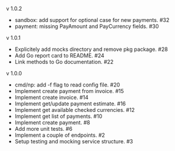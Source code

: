 v 1.0.2
  - sandbox: add support for optional case for new payments. #32
  - payment: missing PayAmount and PayCurrency fields. #30

v 1.0.1
  - Explicitely add mocks directory and remove pkg package. #28
  - Add Go report card to README. #24
  - Link methods to Go documentation. #22

v 1.0.0
  - cmd/np: add -f flag to read config file. #20
  - Implement create payment from invoice. #15
  - Implement create invoice. #14
  - Implement get/update payment estimate. #16
  - Implement get available checked currencies. #12
  - Implement get list of payments. #10
  - Implement create payment. #8
  - Add more unit tests. #6
  - Implement a couple of endpoints. #2
  - Setup testing and mocking service structure. #3
